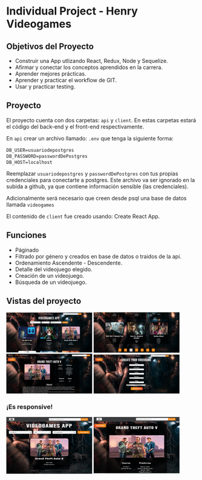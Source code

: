 # Individual Project - Henry Videogames

## Objetivos del Proyecto

- Construir una App utlizando React, Redux, Node y Sequelize.
- Afirmar y conectar los conceptos aprendidos en la carrera.
- Aprender mejores prácticas.
- Aprender y practicar el workflow de GIT.
- Usar y practicar testing.

## Proyecto

El proyecto cuenta con dos carpetas: `api` y `client`. En estas carpetas estará el código del back-end y el front-end respectivamente.

En `api` crear un archivo llamado: `.env` que tenga la siguiente forma:

```
DB_USER=usuariodepostgres
DB_PASSWORD=passwordDePostgres
DB_HOST=localhost
```

Reemplazar `usuariodepostgres` y `passwordDePostgres` con tus propias credenciales para conectarte a postgres. Este archivo va ser ignorado en la subida a github, ya que contiene información sensible (las credenciales).

Adicionalmente será necesario que creen desde psql una base de datos llamada `videogames`

El contenido de `client` fue creado usando: Create React App.

## Funciones

- Páginado
- Filtrado por género y creados en base de datos o traidos de la api.
- Ordenamiento Ascendente - Descendente.
- Detalle del videojuego elegido.
- Creación de un videojuego.
- Búsqueda de un videojuego. 

## Vistas del proyecto

<p>
     <a><img src='https://github.com/Alvarezeli/Alvarezeli/blob/main/PI%20-%20videogames/Captura%20de%20pantalla%202022-01-31%20192230.png' height="45%" width="45%"/></a>
      <a><img src='https://github.com/Alvarezeli/PI-Videogames/blob/main/client/src/assets/readme/paginado.png' height="45%" width="45%"/></a>
      <a><img src='https://github.com/Alvarezeli/PI-Videogames/blob/main/client/src/assets/readme/detalle.png' height="45%" width="45%"/></a>
      <a><img src='https://github.com/Alvarezeli/PI-Videogames/blob/main/client/src/assets/readme/Captura%20de%20pantalla%202022-01-31%20192542.png' height="45%" width="45%"/></a>

</p>

### ¡Es responsive!

<p>
  <a><img src='https://github.com/Alvarezeli/PI-Videogames/blob/main/client/src/assets/readme/responsive.png' height="150px" width="45%"/></a>
   <a><img src='https://github.com/Alvarezeli/PI-Videogames/blob/main/client/src/assets/readme/responsive%20detail.png' height="150px" width="45%"/></a>
</p>
